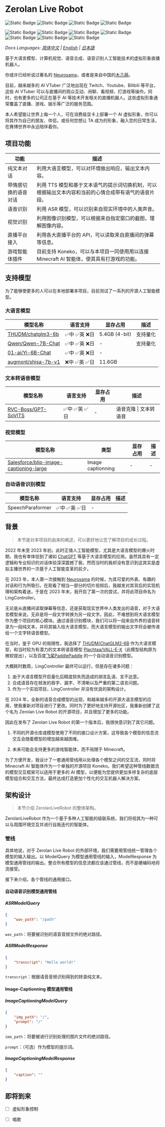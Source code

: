 # Zerolan Live Robot

![Static Badge](https://img.shields.io/badge/Python%20-%203.10%20-%20blue) ![Static Badge](https://img.shields.io/badge/Node%20-%2020.9.0%20-%20violet) ![Static Badge](https://img.shields.io/badge/CUDA%20-%202.1.1%2Bcu118%20-%20green) ![Static Badge](https://img.shields.io/badge/License%20-%20GPLv3%20-%20orange) 

![Static Badge](https://img.shields.io/badge/AI%20VTuber%20-%20green) ![Static Badge](https://img.shields.io/badge/Bilibli%20Live%20-%20green) ![Static Badge](https://img.shields.io/badge/Large%20Language%20Model%20-%20green) ![Static Badge](https://img.shields.io/badge/Text%20to%20Speech%20-%20green) ![Static Badge](https://img.shields.io/badge/Image%20to%20Text%20-%20green) ![Static Badge](https://img.shields.io/badge/Minecraft%20AI%20Agent%20-%20green) ![Static Badge](https://img.shields.io/badge/Automatic%20Speech%20Recognition%20%20-%20green)

*Docs Languages: [简体中文](https://github.com/AkagawaTsurunaki/ZerolanLiveRobot/blob/main/README.md) | [English](https://github.com/AkagawaTsurunaki/ZerolanLiveRobot/blob/main/docs/en/README.md) | [日本語](https://github.com/AkagawaTsurunaki/ZerolanLiveRobot/blob/main/docs/ja/README.md)*

基于大语言模型、计算机视觉、语音合成、语音识别人工智能技术的虚拟形象直播机器人。

你或许已经听说过著名的 [Neurosama](https://virtualyoutuber.fandom.com/wiki/Neuro-sama)，或者是来自中国的[木几萌](https://mobile.moegirl.org.cn/%E6%9C%A8%E5%87%A0%E8%90%8C)。 

目前，越来越多的 AI VTuber 广泛地出现在 Twitch、Youtube、Bilibili 等平台，这些 AI VTuber 可以与直播间的观众互动、闲聊、看视频、打游戏等操作。同时，也有更多的公司正在基于 AI 等技术开发相关的直播机器人。这些虚拟形象通常覆盖了直播、游戏、娱乐等广泛的服务范围。

本人希望能让世界上每一个人，可在消费级显卡上部署一个 AI 虚拟形象，你可以将其作为自己的朋友、伴侣，或任何您想让 TA 成为的形象，融入您的日常生活，在赛博世界中永远陪伴着你。

## 项目功能

| 功能                 | 描述                                                         |
| -------------------- | ------------------------------------------------------------ |
| 纯文本对话           | 利用大语言模型，可以对环境做出响应，输出文本内容。           |
| 带情感切换的语音对话 | 利用 TTS 模型和基于文本语气的提示词切换机制，可以根据输出文本内容和当前的心情合成带有语气的语音片段。 |
| 语音识别             | 利用 ASR 模型，可以识别来自现实环境中的人类声音。            |
| 视觉识别             | 利用图像识别模型，可以根据来自指定窗口的截图，理解图像内容。 |
| 直播平台接入         | 利用各大直播平台的 API，可以读取来自直播间的弹幕等信息。     |
| 游戏智能体插件       | 目前支持 Koneko，可以与本项目一同使用用以连接 Minecraft AI 智能体，使其具有打游戏的功能。 |

## 支持模型

为了能够使更多的人可以在本地部署本项目，目前测试了一系列的开源人工智能模型。

### 大语言模型

| 模型名称                                                     | 语言支持    | 显存占用      | 描述     |
| ------------------------------------------------------------ | ----------- | ------------- | -------- |
| [THUDM/chatglm3-6b](https://huggingface.co/THUDM/chatglm3-6b) | ✅中 ✅英 ❌日 | 5.4GB (4-bit) | 支持量化 |
| [Qwen/Qwen-7B-Chat](https://huggingface.co/Qwen/Qwen-7B-Chat) | ✅中 ✅英 ❌日 | -             | 支持量化 |
| [01-ai/Yi-6B-Chat](https://huggingface.co/01-ai/Yi-6B-Chat)  | ✅中 ✅英 ❌日 | -             |          |
| [augmxnt/shisa-7b-v1](https://huggingface.co/augmxnt/shisa-7b-v1) | ❌中 ✅英 ✅日 | 11.6GB        |          |

### 文本转语音模型

| 模型名称                                                     | 语言支持    | 显存占用 | 描述                   |
| ------------------------------------------------------------ | ----------- | -------- | ---------------------- |
| [RVC-Boss/GPT-SoVITS](https://github.com/RVC-Boss/GPT-SoVITS) | ✅中 ✅英 ✅日 | -        | 语音克隆 \| 文本转语音 |

### 视觉模型

| 模型名称                                                     | 类型              | 显存占用 | 描述 |
| ------------------------------------------------------------ | ----------------- | -------- | ---- |
| [Salesforce/blip-image-captioning-large](https://huggingface.co/Salesforce/blip-image-captioning-large) | Image captionning | -        | -    |

### 自动语音识别模型

| 模型名称         | 语言支持    | 显存占用 | 描述 |
| ---------------- | ----------- | -------- | ---- |
| SpeechParaformer | ✅中 ✅英 ✅日 | -        |      |

## 背景

> 本节是对本项目的由来的阐述，可以更好地让您了解项目的成长过程。

2022 年末至 2023 年初，此时正值人工智能模型，尤其是大语言模型的爆火时期，我也有幸体验到了诸如 [ChatGPT](https://openai.com/chatgpt) 等基于大语言模型的应用。虽然其具有一定逻辑和专业知识的对话体验深深震撼了我，然而当时的我却没有意识到这其实是虚拟主播世界的一次基于人工智能变革的前夕。

在 2023 年，本人第一次接触到 [Neurosama](https://virtualyoutuber.fandom.com/wiki/Neuro-sama) 的时候，为其可爱的外表、有趣的对话和行为所吸引。在观看了相当一部分的切片视频后，我越发对其背后的实现机理和架构着迷，于是在 2023 年末，我开启了第一次的尝试，并将此项目命名为 LingController。

无论是从直播间读取弹幕等信息，还是获取现实世界中人类发出的语音，对于大语言模型来说，无非是将一段文字转换为另一段文字。因此，不难想到将大语言模型作为整个项目的核心模块。通过语音识别模块，我们可以将一段来自外界的语音转录为一段纯文本，并将其输入给大语言模型，而大语言模型的输出文字将会被传递给一个文字转语音模型。

在当时，鉴于 GPU 的局限性，我选择了 [THUDM/ChatGLM2-6B](https://github.com/thudm/chatglm2-6b) 作为大语言模型，和当时较为有潜力的文本转语音模型 [Plachtaa/VALL-E-X](https://github.com/Plachtaa/VALL-E-X)（此模型结构原为微软提出），以及百度[飞桨PaddlePaddle](https://www.paddlepaddle.org.cn/) 的一个自动语音识别模型。

大概耗时数周，LingController 最终可以运行，但是存在诸多问题：

1. 由于大语言模型开启量化后精度损失而造成的胡言乱语、言不达意。
2. 合成语音存在频发的吞字、漏字、不清晰以及严重的第二语言问题。
3. 作为一个实验项目，LingController 并没有优良的架构设计。

在 2024 年，全新的语音合成模型的出现，和越来越多的开源大语言模型的应用，使我重新对项目进行了更改。同时为了更好地支持开源社区，我重新创建了这个名为 Zerolan Live Robot 的开源项目，并且增加了更多的功能。

因此在发布了 Zerolan Live Robot 的第一个版本后，我很快意识到了其它问题。

1. 不同的开源仓库或模型使用了不同的接口设计方案，这导致各个模型的信息流交互会随着模型的增加越来越困难。

2. 未来可能会支持更多的游戏智能体，而不局限于 Minecraft。

为了方便开发，我设计了一套通用管线用以处理各个模型之间的交互流，同时将 Minecraft AI 智能体作为一个单独的开源项目 Koneko。我们希望这种管线数据流的模型交互框架可以适用于更多的 AI 模型，以便能为您提供更加多样复杂的底层模型组合和交互方法，最终达成打造更加个性化的交互机器人解决方案。

## 架构设计

> 本节介绍 ZerolanLiveRobot 的整体架构。

ZerolanLiveRobot 作为一个基于多种人工智能的级联系统，我们将视其为一种可以与周围环境交互并进行自我迭代的智能体。

### 管线

具体地说，对于 Zerolan Live Robot 的外部环境，我们需要用管线统一管理各个模型的输入输出。以 ModelQuery 为模型通用管线的输入，ModelResponse 为模型通用管线的输出。整合所有模型的信息流都应该通过管线，而不是硬编码地将流接受。

接下来介绍，各个管线的通用接口。

#### 自动语音识别模型通用管线

##### ASRModelQuery

```json
{
    "wav_path": "/path"
}
```

`wav_path`：将要被识别的语音音频文件的绝对路径。

##### ASRModelResponse

```json
{
	"transcript": "Hello world!"
}
```

`transcript`：根据语音音频识别得到的转录纯文本。

#### Image-Captionning 模型通用管线

##### ImageCaptioningModelQuery

```json
{
	"img_path": "/",
	"prompt": "/"
}
```

`ima_path`：将要被进行识别处理的图片文件的绝对路径。

`prompt`：（可选）作为模型的提示词。

##### ImageCaptioningModelResponse

```json
{
	"caption": ""
}
```



## 即将到来

- [ ] 虚拟形象控制
- [ ] 唱歌

